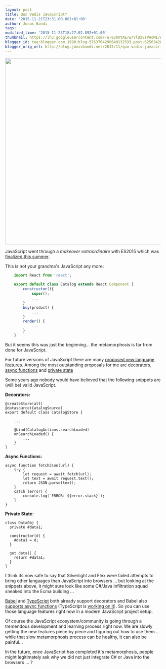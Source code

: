 ```yaml
---
layout: post
title: Quo Vadis JavaScript?
date: '2015-11-21T23:31:00.001+01:00'
author: Jonas Bandi
tags: 
modified_time: '2015-11-23T18:27:02.892+01:00'
thumbnail: https://lh3.googleusercontent.com/-a-0JAXtAE7w/VlDzvsPAoMI/AAAAAAAACgY/StAcm8Wowz8/s72-c-Ic42/JSC.png
blogger_id: tag:blogger.com,1999:blog-5763764290649132593.post-6256342868381414387
blogger_orig_url: http://blog.jonasbandi.net/2015/11/quo-vadis-javascript.html
---
```


<img class="jb-main-img" property="og:image"  src="https://lh3.googleusercontent.com/-a-0JAXtAE7w/VlDzvsPAoMI/AAAAAAAACgY/StAcm8Wowz8/s912-Ic42/JSC.png" width="600px"/>


JavaScript went through a *makeover extraordinaire* with ES2015 which was [finalized this summer](http://www.ecma-international.org/ecma-262/6.0/).

This is not your grandma's JavaScript any more:

```javascript
    import React from 'react';
    
    export default class Catalog extends React.Component {
        constructor(){
            super();
            ...
        }
        buy(product) {
            ...
        }
        render() {
            ...
        }
    }
```

But it seems this was just the beginning... the metamorphosis is far from done for JavaScript.

For future versions of JavaScript there are many [proposed new language features](https://github.com/tc39/ecma262). Among the most outstanding proposals for me are [decorators](https://github.com/wycats/javascript-decorators/blob/master/README.md), [async functions](https://github.com/tc39/ecmascript-asyncawait) and [private state](https://github.com/wycats/javascript-private-state)

Some years ago nobody would have believed that the following snippets are (will be) valid JavaScript.

**Decorators:**

	@createStore(alt)
	@datasource(CatalogSource)
	export default class CatalogStore {
    
    	...
    
    	@bind(CatalogActions.searchLoaded)
    	onSearchLoaded() {
        	...
    	}
	}



**Async Functions:**

    async function fetchJson(url) {
        try {
            let request = await fetch(url);
            let text = await request.text();
            return JSON.parse(text);
        }
        catch (error) {
            console.log(`ERROR: ${error.stack}`);
        }
    } 


**Private State:**

    class DataObj {
      private #data1;
    
      constructor(d) {
        #data1 = d; 
      }
    
      get data() {
        return #data1;
      }
    }


I think its now safe to say that Silverlight and Flex were failed attempts to bring other languages than JavaScript into browsers ... but looking at the snippets above, it might sure look like some C#/Java infiltration squad sneaked into the Ecma building ... 

[Babel](https://babeljs.io/) and [TypeScript](http://www.typescriptlang.org/) both already support decorators and Babel also [supports async functions](http://babeljs.io/docs/plugins/syntax-async-functions/) (TypeScript is [working on it](http://blogs.msdn.com/b/typescript/archive/2015/11/03/what-about-async-await.aspx)). So you can use those language features right now in a modern JavaScript project setup.

Of course the JavaScript ecosystem/community is going through a tremendous development and learning process right now. We are slowly getting the new features piece by piece and figuring out how to use them ... while that slow metamorphosis process can be healthy, it can also be painful... 

In the future, once JavaScript has completed it's metamorphosis, people might legitimately ask why we did not just integrate C# or Java into the browsers ... ?
